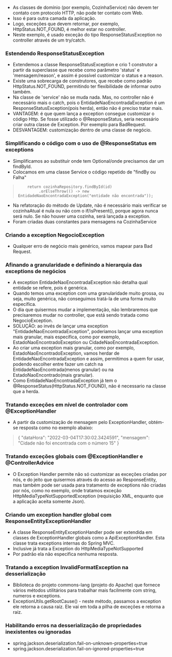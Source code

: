 * As classes de domínio (por exemplo, CozinhaService) não devem ter contato com protocolo HTTP, não pode ter contato com Web.
* Isso é para outra camada da aplicação.
* Logo, exceções que devem retornar, por exemplo, HttpStatus.NOT_FOUND, é melhor estar no controller. 
* Neste exemplo, é usado exceção do tipo ResponseStatusException no controller através de um try/catch.

### Estendendo ResponseStatusException
* Extendemos a classe ResponseStatusException e crio 1 construtor a partir da superclasse que recebe como parâmetro 'status' e 'mensagem/reason', e assim é possível customizar o status e a reason. 
* Existe uma sobrecarga de construtores, que recebe como padrão HttpStatus.NOT_FOUND, permitindo ter flexibilidade de informar outro também.
* Na classe de 'service' não se muda nada. Mas, no controller não é necessário mais o catch, pois o EntidadeNaoEncontradaException é um ResponseStatusException(pois herda), então não é preciso tratar mais.
* VANTAGEM: é que quem lança a exception consegue customizar o código Http. Se fosse utilizado o @ResponseStatus, seria necessário criar outra classe de Exception. Por exemplo para BadRequest.
* DESVANTAGEM: customização dentro de uma classe de negócio.


### Simplificando o código com o uso de @ResponseStatus em exceptions
* Simplificamos ao substituir onde tem Optional/onde precisamos dar um findById.
* Colocamos em uma classe Service o código repetido de "findBy ou Falha"
>         return cozinhaRepository.findById(id)
>              .orElseThrow(() -> new EntidadeNaoEncontradaException("entidade não encontrada"));
* Na refatoração do método de Update, não é necessário mais verificar se cozinhaAtual é nula ou não com o if/isPresent(), porque agora nunca será nulo. Se não houver uma cozinha, será lançada a exception.
* Foram criadas duas constantes para mensagens na CozinhaService


### Criando a exception NegocioException
* Qualquer erro de negócio mais genérico, vamos mapear para Bad Request.

### Afinando a granularidade e definindo a hierarquia das exceptions de negócios
* A exception EntidadeNaoEncontradaException não detalha qual entidade se refere, pois é genérica.
* Quando temos uma exception com uma granularidade muito grossa, ou seja, muito genérica, não conseguimos tratá-la de uma forma muito específica.
* O dia que quisermos mudar a implementação, não lembraremos que precisaremos mudar no controller, que está sendo tratada como NegocioException.
* SOLUÇÃO: ao invés de lançar uma exception "EntidadeNaoEncontradaException", poderiamos lançar uma exception mais granular, mais específica, como por exemplo, EstadoNaoEncontradoException ou CidadeNaoEncontradaException.
* Ao criar uma exception mais granular, como por exemplo, EstadoNaoEncontradoException, vamos herdar de EntidadeNaoEncontradaException e assim, permitimos a quem for usar, podendo escolher entre fazer um catch na EntidadeNaoEncontrada(menos granular) ou na EstadoNaoEncontrado(mais granular).
* Como EntidadeNaoEncontradaException já tem o @ResponseStatus(HttpStatus.NOT_FOUND), não é necessario na classe que a herda.

### Tratando exceções em nível de controlador com @ExceptionHandler
* A partir da customização de mensagem pelo ExceptionHandler, obtém-se resposta como no exemplo abaixo:
>
>{
>"dataHora": "2022-03-04T17:30:02.3424591",
>"mensagem": "Cidade não foi encontrada com o número 15"
>}


### Tratando exceções globais com @ExceptionHandler e @ControllerAdvice
- O Exception Handler permite não só customizar as exceções criadas por nós, e do jeito que quisermos através do acesso ao ResponseEntity, mas também pode ser usada para tratamento de exceptions não criadas por nós, como no exemplo, onde tratamos exceção HttpMediaTypeNotSupportedException (requisição XML, enquanto que a aplicação aceita somente Json).

### Criando um exception handler global com ResponseEntityExceptionHandler
- A classe ResponseEntityExceptionHandler pode ser extendida em classes de ExceptionHandler globais como a ApiExceptionHandler. Esta classe trata exceptions internas do Spring MVC.
- Inclusive já trata a Exception do HttpMediaTypeNotSupported
- Por padrão ela não especifica nenhuma resposta.

### Tratando a exception InvalidFormatException na desserialização
- Biblioteca do projeto commons-lang (projeto do Apache) que fornece vários métodos utilitários para trabalhar mais facilmente com string, numeros e exceptions.
- ExceptionUtils.getRootCause() - neste método, passamos a exception ele retorna a causa raiz. Ele vai em toda a pilha de exceções e retorna a raiz.

### Habilitando erros na desserialização de propriedades inexistentes ou ignoradas
- spring.jackson.deserialization.fail-on-unknown-properties=true
- spring.jackson.deserialization.fail-on-ignored-properties=true